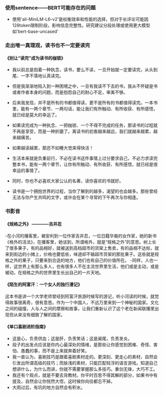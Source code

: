### 使用sentence——BERT可能存在的问题
- 使用'all-MiniLM-L6-v2'是权衡效率和性能的选择，但对于长评论可能因128token限制阶段，影响信息完整性。研究建议分段处理或使用更大模型如'bert-base-uncased'


### 走出唯一真理观，读书也不一定要读完
#### 《别让“读完”成为读书的枷锁》
- 我以前总是抱着一种执念，读书，要么不读，一旦开始就一定要读完，从头到尾、一字不落地认真读完。

- 但是我渐渐地陷入到一种困境之中，一旦有我读不下去的书，我从不怀疑是书或者作者本身的问题，而是抱怨自己的耐心不足，审美不够。

- 后来我发现，并不是所有的书都值得读，更不是所有的书都值得读完。一本书里，能有一两个章节、一两句话，能让我们有所触动、有所收获、有所感悟，就已经是莫大的幸运了。

- 如果读完成为一种执念、一把枷锁、一个不得不完成的任务，那读书的过程就不再是享受，而是一种折磨了。离读书的初衷越来越远，我们就越来越累，越来越痛苦。

- 如果越读越累，那还不如睡大觉来得快活！

- 生活本来就是负重前行，不必在读书这件事情上过分要求自己，不必力求读完整本书，能有一两个章节，让你有所触动、有所收获、有所感悟，就已经是很幸运的事情了。

- 同时，你也不必喜欢大家公认的名著，读你喜欢的书就好。

- 读书是一个拥抱世界的过程，当你了解到的越多，渴望的也会越多。那些曾经无法与你产生共鸣的文字，或许会在某个寻常的下午再次与你相逢。

### 书影音

#### 《规格之外》 ————吉井忍
-在小河的播客里，被安利到一位作家吉井忍，一位日籍华裔的女作家，她的新书《格外的活法》，在播客里，她谈到，所谓格外，就是“规格之外”的意思。树上长了很多果子，有的品相好，就被送到高档超市的货架上售卖，有的品相不达标，就来到街边的小摊上，价格也要低些，味道却不输超市货架的那批果子。这些就是规格之外的果子，只要来到合适的地方，他们也有自己的价值所在。
-同样，人也一样，这世界上有那么多人，也有很多人不在主流世界里生活，他们或是主动，或是被动，在规格之外的世界里生长出自己的一片天地。

#### 《陌生的阿富汗：一个女人的独行漫记》
这本书是讲一个大学老师曾经到阿富汗旅游时候写的游记，听小河读的时候，就觉得故事很离奇，很有意思。作为一个中国人，不远万里来到一个神秘的国家。文化之间的碰撞，人与人之间的摩擦和故事，让我们重新认识了这个老在新闻联播里出现但从来没有细致了解的国家。

#### 《单口喜剧进阶指南》
- 这是心，负责供血；这是肝，负责笑话；这是阑尾，负责发炎。
- 段子的出发点应该是你内心最深处的情绪，是那些让你感觉到困难、奇怪、害怕、愚蠢的事，而不是上来就奔着好笑。
- 我一直认为，喜剧技巧是跟着喜剧素材走的。更深刻、更走心的素材，自然会引发出所谓高级的技巧；而肤浅的素材，只能匹配轻浮的语言游戏。知道自己想讲什么，为什么而讲，你就不需要掌握那么多技巧。重剑无锋，大巧不工。
- 我还有个观点，就是不要去背教材。你平时百思不得其解的部分，如果书中有提及，自然会让你恍然大悟，这时候你向往都忘不掉。
- 大雨过后，有坑的地方自然会有积水。


